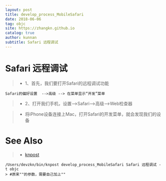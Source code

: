 ```yaml
---
layout: post
title: develop_process_MobileSafari
date: 2018-06-06
tag: objc
site: https://zhangkn.github.io
catalog: true
author: kunnan
subtitle: Safari 远程调试
---
```



#  Safari 远程调试
>* 1、首先，我们要打开Safari的远程调试功能

```
Safari的偏好设置  -->高级 --> 在菜单显示“开发”菜单
```

>* 2、打开我们手机，设置-->Safari-->高级-->Web检查器


>* 将iPhone设备连接上Mac，打开Safari的开发菜单，就会发现我们的设备


# See Also 

>* [knpost](https://github.com/zhangkn/KNBin/blob/master/knpost) 
>
```
/Users/devzkn/bin/knpost develop_process_MobileSafari Safari 远程调试 -t objc
> #原来""的参数，需要自己加上""
```

